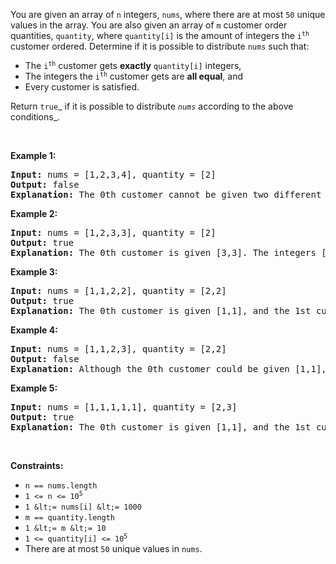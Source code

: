 You are given an array of `` n `` integers, `` nums ``, where there are at most `` 50 `` unique values in the array. You are also given an array of `` m `` customer order quantities, `` quantity ``, where `` quantity[i] `` is the amount of integers the <code>i<sup>th</sup></code> customer ordered. Determine if it is possible to distribute `` nums `` such that:

*   The <code>i<sup>th</sup></code> customer gets __exactly__ `` quantity[i] `` integers,
*   The integers the <code>i<sup>th</sup></code> customer gets are __all equal__, and
*   Every customer is satisfied.

Return `` true ``_ if it is possible to distribute _`` nums ``_ according to the above conditions_.

&nbsp;

__Example 1:__

<pre>
<strong>Input:</strong> nums = [1,2,3,4], quantity = [2]
<strong>Output:</strong> false
<strong>Explanation:</strong> The 0th customer cannot be given two different integers.
</pre>

__Example 2:__

<pre>
<strong>Input:</strong> nums = [1,2,3,3], quantity = [2]
<strong>Output:</strong> true
<strong>Explanation:</strong> The 0th customer is given [3,3]. The integers [1,2] are not used.
</pre>

__Example 3:__

<pre>
<strong>Input:</strong> nums = [1,1,2,2], quantity = [2,2]
<strong>Output:</strong> true
<strong>Explanation:</strong> The 0th customer is given [1,1], and the 1st customer is given [2,2].
</pre>

__Example 4:__

<pre>
<strong>Input:</strong> nums = [1,1,2,3], quantity = [2,2]
<strong>Output:</strong> false
<strong>Explanation:</strong> Although the 0th customer could be given [1,1], the 1st customer cannot be satisfied.</pre>

__Example 5:__

<pre>
<strong>Input:</strong> nums = [1,1,1,1,1], quantity = [2,3]
<strong>Output:</strong> true
<strong>Explanation:</strong> The 0th customer is given [1,1], and the 1st customer is given [1,1,1].
</pre>

&nbsp;

__Constraints:__

*   `` n == nums.length ``
*   <code>1 &lt;= n &lt;= 10<sup>5</sup></code>
*   `` 1 &lt;= nums[i] &lt;= 1000 ``
*   `` m == quantity.length ``
*   `` 1 &lt;= m &lt;= 10 ``
*   <code>1 &lt;= quantity[i] &lt;= 10<sup>5</sup></code>
*   There are at most `` 50 `` unique values in `` nums ``.